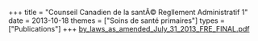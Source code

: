 +++
title = "Counseil Canadien de la santÃ© Regllement Administratif 1"
date = 2013-10-18
themes = ["Soins de santé primaires"]
types = ["Publications"]
+++
[by_laws_as_amended_July_31_2013_FRE_FINAL.pdf](/files/by_laws_as_amended_July_31_2013_FRE_FINAL.pdf)
